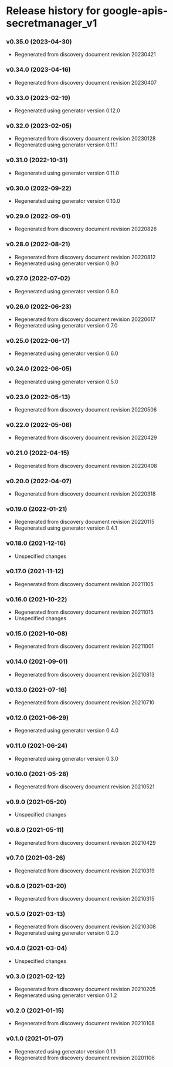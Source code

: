 # Release history for google-apis-secretmanager_v1

### v0.35.0 (2023-04-30)

* Regenerated from discovery document revision 20230421

### v0.34.0 (2023-04-16)

* Regenerated from discovery document revision 20230407

### v0.33.0 (2023-02-19)

* Regenerated using generator version 0.12.0

### v0.32.0 (2023-02-05)

* Regenerated from discovery document revision 20230128
* Regenerated using generator version 0.11.1

### v0.31.0 (2022-10-31)

* Regenerated using generator version 0.11.0

### v0.30.0 (2022-09-22)

* Regenerated using generator version 0.10.0

### v0.29.0 (2022-09-01)

* Regenerated from discovery document revision 20220826

### v0.28.0 (2022-08-21)

* Regenerated from discovery document revision 20220812
* Regenerated using generator version 0.9.0

### v0.27.0 (2022-07-02)

* Regenerated using generator version 0.8.0

### v0.26.0 (2022-06-23)

* Regenerated from discovery document revision 20220617
* Regenerated using generator version 0.7.0

### v0.25.0 (2022-06-17)

* Regenerated using generator version 0.6.0

### v0.24.0 (2022-06-05)

* Regenerated using generator version 0.5.0

### v0.23.0 (2022-05-13)

* Regenerated from discovery document revision 20220506

### v0.22.0 (2022-05-06)

* Regenerated from discovery document revision 20220429

### v0.21.0 (2022-04-15)

* Regenerated from discovery document revision 20220408

### v0.20.0 (2022-04-07)

* Regenerated from discovery document revision 20220318

### v0.19.0 (2022-01-21)

* Regenerated from discovery document revision 20220115
* Regenerated using generator version 0.4.1

### v0.18.0 (2021-12-16)

* Unspecified changes

### v0.17.0 (2021-11-12)

* Regenerated from discovery document revision 20211105

### v0.16.0 (2021-10-22)

* Regenerated from discovery document revision 20211015
* Unspecified changes

### v0.15.0 (2021-10-08)

* Regenerated from discovery document revision 20211001

### v0.14.0 (2021-09-01)

* Regenerated from discovery document revision 20210813

### v0.13.0 (2021-07-16)

* Regenerated from discovery document revision 20210710

### v0.12.0 (2021-06-29)

* Regenerated using generator version 0.4.0

### v0.11.0 (2021-06-24)

* Regenerated using generator version 0.3.0

### v0.10.0 (2021-05-28)

* Regenerated from discovery document revision 20210521

### v0.9.0 (2021-05-20)

* Unspecified changes

### v0.8.0 (2021-05-11)

* Regenerated from discovery document revision 20210429

### v0.7.0 (2021-03-26)

* Regenerated from discovery document revision 20210319

### v0.6.0 (2021-03-20)

* Regenerated from discovery document revision 20210315

### v0.5.0 (2021-03-13)

* Regenerated from discovery document revision 20210308
* Regenerated using generator version 0.2.0

### v0.4.0 (2021-03-04)

* Unspecified changes

### v0.3.0 (2021-02-12)

* Regenerated from discovery document revision 20210205
* Regenerated using generator version 0.1.2

### v0.2.0 (2021-01-15)

* Regenerated from discovery document revision 20210108

### v0.1.0 (2021-01-07)

* Regenerated using generator version 0.1.1
* Regenerated from discovery document revision 20201106

